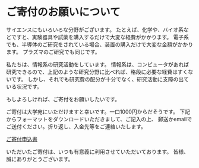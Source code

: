 # ご寄付のお願いについて

サイエンスにもいろいろな分野がございます。
たとえば、化学や、バイオ系などですと、実験器具や試薬を購入するだけで大変な経費がかかります。
電子系でも、半導体のご研究をされている場合、装置の購入だけで大変な金額がかかります。
プラズマのご研究でも同じです。

私たちは、情報系の研究活動をしています。
情報系は、コンピュータがあれば研究できるので、上記のような研究分野に比べれば、格段に必要な経費はすくないです。
しかし、それでも研究費の配分が十分でなく、研究活動に支障の出ている状況です。

もしよろしければ、ご寄付をお願いしたいです。

ご寄付は大学宛にいただけますと幸いです。一口1000円からだそうです。
下記からフォーマットをダウンロードいただきまして、ご記入の上、
郵送かemailでご送付ください。折り返し、入金先等をご連絡いたします。

[ご寄付申込書](https://kenic.github.io/kifu.zip)

いただいたご寄付は、いつも有意義に利用させていただいております。
皆様、誠にありがとうございます。
